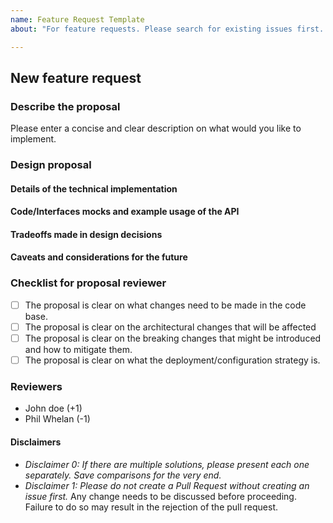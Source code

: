```yaml
---
name: Feature Request Template
about: "For feature requests. Please search for existing issues first. Also see CONTRIBUTING."

---
```


## New feature request

### Describe the proposal

Please enter a concise and clear description on what would you like to implement.

### Design proposal

#### Details of the technical implementation

#### Code/Interfaces mocks and example usage of the API

#### Tradeoffs made in design decisions
#### Caveats and considerations for the future

### Checklist for proposal reviewer

- [ ] The proposal is clear on what changes need to be made in the code base.
- [ ] The proposal is clear on the architectural changes that will be affected
- [ ] The proposal is clear on the breaking changes that might be introduced and how to mitigate them.
- [ ] The proposal is clear on what the deployment/configuration strategy is.

### Reviewers

- John doe (+1)
- Phil Whelan (-1)

#### Disclaimers

* *Disclaimer 0: If there are multiple solutions, please present each one separately. Save comparisons for the very end.*
* *Disclaimer 1: Please do not create a Pull Request without creating an issue first.*
Any change needs to be discussed before proceeding. Failure to do so may result in the rejection of the pull request.
